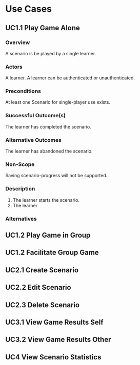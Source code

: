 # Use Cases

## UC1.1 Play Game Alone

### Overview
A scenario is be played by a single learner.

### Actors
A learner. A learner can be authenticated or unauthenticated.

### Preconditions
At least one Scenario for single-player use exists.

### Successful Outcome(s)
The learner has completed the scenario.

### Alternative Outcomes
The learner has abandoned the scenario.

### Non-Scope
Saving scenario-progress will not be supported.

### Description
1. The learner starts the scenario.
2. The learner 

### Alternatives

## UC1.2 Play Game in Group

## UC1.2 Facilitate Group Game

## UC2.1 Create Scenario

## UC2.2 Edit Scenario

## UC2.3 Delete Scenario

## UC3.1 View Game Results Self

## UC3.2 View Game Results Other

## UC4 View Scenario Statistics